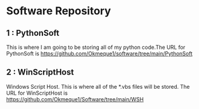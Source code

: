 # Software Repository

## 1 : PythonSoft

This is where I am going to be storing all of my python code.The URL for PythonSoft is https://github.com/Okmeque1/software/tree/main/PythonSoft

## 2 : WinScriptHost

Windows Script Host. This is where all of the *.vbs files will be stored. The URL for WinScriptHost is https://github.com/Okmeque1/Software/tree/main/WSH

